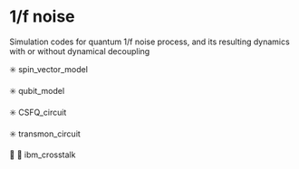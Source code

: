 # 1/f noise

Simulation codes for quantum 1/f noise process, and its resulting dynamics with or without dynamical decoupling

:eight_spoked_asterisk: spin_vector_model

:eight_spoked_asterisk: qubit_model

:eight_spoked_asterisk: CSFQ_circuit 

:eight_spoked_asterisk: transmon_circuit 

:blue_heart: :blue_heart: ibm_crosstalk
